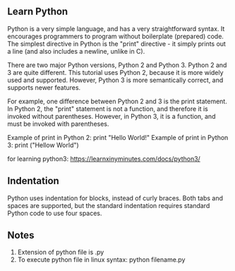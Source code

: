 Learn Python
------------

Python is a very simple language, and has a very straightforward syntax. It encourages programmers to program without boilerplate (prepared) code. The simplest directive in Python is the "print" directive - it simply prints out a line (and also includes a newline, unlike in C).

There are two major Python versions, Python 2 and Python 3. Python 2 and 3 are quite different. This tutorial uses Python 2, because it is more widely used and supported. However, Python 3 is more semantically correct, and supports newer features.

For example, one difference between Python 2 and 3 is the print statement. In Python 2, the "print" statement is not a function, and therefore it is invoked without parentheses. However, in Python 3, it is a function, and must be invoked with parentheses.

Example of print in Python 2: print "Hello World!"
Example of print in Python 3: print ("Hellow World")


for learning python3: https://learnxinyminutes.com/docs/python3/


Indentation
-----------

Python uses indentation for blocks, instead of curly braces. Both tabs and spaces are supported, but the standard indentation requires standard Python code to use four spaces.


Notes
-----

1. Extension of python file is .py
2. To execute python file in linux syntax: python filename.py
